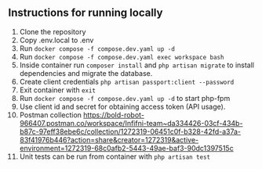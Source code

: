 ## Instructions for running locally
1. Clone the repository
2. Copy .env.local to .env
3. Run ```docker compose -f compose.dev.yaml up -d```
4. Run ```docker compose -f compose.dev.yaml exec workspace bash```
5. Inside container run ```composer install``` and ```php artisan migrate``` to install dependencies and migrate the database.
6. Create client credentials ```php artisan passport:client --password```
7. Exit container with ```exit```
8. Run ```docker compose -f compose.dev.yaml up -d``` to start php-fpm
9. Use client id and secret for obtaining access token (API usage).
10. Postman collection https://bold-robot-966407.postman.co/workspace/Infifni-team~da334426-03cf-434b-b87c-97eff38ebe6c/collection/1272319-06451c0f-b328-42fd-a37a-83f41976b446?action=share&creator=1272319&active-environment=1272319-68c0afb2-5443-49ae-baf3-90dc1397515c
11. Unit tests can be run from container with ```php artisan test```
